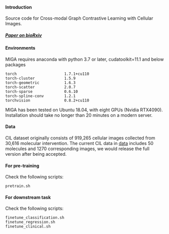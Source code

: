 ####  Introduction
Source code for Cross-modal Graph Contrastive Learning with Cellular Images.


##### [Paper on bioRxiv](https://www.biorxiv.org/content/10.1101/2022.06.05.494905v1)

####  Environments
MIGA requires anaconda with python 3.7 or later, cudatoolkit=11.1 and below packages
```
torch                     1.7.1+cu110
torch-cluster             1.5.9
torch-geometric           1.6.3
torch-scatter             2.0.7
torch-sparse              0.6.10
torch-spline-conv         1.2.1
torchvision               0.8.2+cu110
```

MIGA has been tested on Ubuntu 18.04, with eight GPUs (Nvidia RTX4090). Installation should take no longer than 20 minutes on a modern server.

#### Data
CIL dataset originally consists of 919,265 cellular images collected from 30,616 molecular intervention. The current CIL data in [data](https://drive.google.com/drive/folders/1_JYDE2AUBePDsJ9ux8AmC2ZbdlWJmNEq?usp=sharing) includes 50 molecules and 1270 corresponding images, we would release the full version after being accepted.



####  For pre-training
Check the following scripts:
```
pretrain.sh
```


####  For downstream task
Check the following scripts:

```
finetune_classification.sh
finetune_regression.sh
finetune_clinical.sh
```
